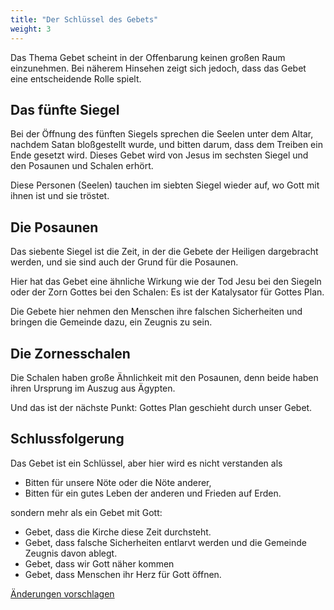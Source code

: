 ```yaml
---
title: "Der Schlüssel des Gebets"
weight: 3
---
```



Das Thema Gebet scheint in der Offenbarung keinen großen Raum einzunehmen. Bei näherem Hinsehen zeigt sich jedoch, dass das Gebet eine entscheidende Rolle spielt.


## Das fünfte Siegel

<a name="ac5e"></a>
Bei der Öffnung des fünften Siegels sprechen die Seelen unter dem Altar, nachdem Satan bloßgestellt wurde, und bitten darum, dass dem Treiben ein Ende gesetzt wird. Dieses Gebet wird von Jesus im sechsten Siegel und den Posaunen und Schalen erhört.

Diese Personen (Seelen) tauchen im siebten Siegel wieder auf, wo Gott mit ihnen ist und sie tröstet.


## Die Posaunen

<a name="cc25"></a>
Das siebente Siegel ist die Zeit, in der die Gebete der Heiligen dargebracht werden, und sie sind auch der Grund für die Posaunen.

Hier hat das Gebet eine ähnliche Wirkung wie der Tod Jesu bei den Siegeln oder der Zorn Gottes bei den Schalen: Es ist der Katalysator für Gottes Plan.

Die Gebete hier nehmen den Menschen ihre falschen Sicherheiten und bringen die Gemeinde dazu, ein Zeugnis zu sein.


## Die Zornesschalen

<a name="d3df"></a>
Die Schalen haben große Ähnlichkeit mit den Posaunen, denn beide haben ihren Ursprung im Auszug aus Ägypten.

Und das ist der nächste Punkt: Gottes Plan geschieht durch unser Gebet.


## Schlussfolgerung

<a name="8e93"></a>
Das Gebet ist ein Schlüssel, aber hier wird es nicht verstanden als

- Bitten für unsere Nöte oder die Nöte anderer,
- Bitten für ein gutes Leben der anderen und Frieden auf Erden.


sondern mehr als ein Gebet mit Gott:

- Gebet, dass die Kirche diese Zeit durchsteht.
- Gebet, dass falsche Sicherheiten entlarvt werden und die Gemeinde Zeugnis davon ablegt.
- Gebet, dass wir Gott näher kommen
- Gebet, dass Menschen ihr Herz für Gott öffnen.




[Änderungen vorschlagen](https://github.com/revelation-today/revelation-today/blob/main/exampleSite/content/docs/topics/power/short/the-key-of-prayer.de.md)
